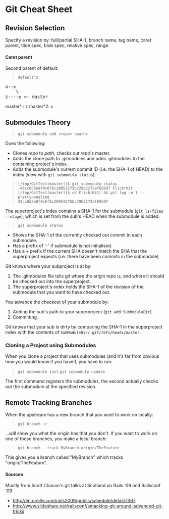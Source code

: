 Git Cheat Sheet
===============

## Revision Selection ##

Specify a revision by: full/partial SHA-1, branch name, tag name, caret parent, tilde spec, blob spec, relative spec, range.

#### Caret parent ####

Second parent of default:

> `default^2`

<pre>
o--x
    \
z----y <- master
</pre>

master^ : z
master^2: x

## Submodules Theory ##

> `git submodule add <repo> <path>`

Does the following:

* Clones _repo_ to _path_, checks out _repo_'s master.
* Adds the clone path to .gitmodules and adds .gitmodules to the containing project's index.
* Adds the submodule's current commit ID (i.e. the SHA-1 of HEAD) to the index (view with `git submodule status`).

>	`[/tmp/GitTest(master)]$ git submodule status`  
>	`-43cc0d5e8f0c6f6c20953275bc29b2272ef69b97 FlickrKit`  
>	`[/tmp/GitTest(master)]$ cd FlickrKit/ && git log -n 1 --pretty=oneline`  
>	`43cc0d5e8f0c6f6c20953275bc29b2272ef69b97`  

The superproject's index contains a SHA-1 for the submodule (`git ls-files --stage`), which is set from the sub's HEAD when the submodule is added.

>	`git submodule status`

* Shows the SHA-1 of the currently checked out commit in each submodule.
* Has a prefix of '-' if submodule is not initialised.
* Has a + prefix if the current SHA doesn't match the SHA that the superproject expects (i.e. there have been commits in the submodule)


Git knows where your subproject is at by:

1. The .gitmodules file tells git where the origin repo is, and where it should be checked out into the superproject.
2. The superproject's index holds the SHA-1 of the revision of the submodule that you want to have checked out.

You advance the checkout of your submodule by:

1. Adding the sub's path to your superproject (`git add SubModuleDir`)
2. Committing.

Git knows that your sub is dirty by comparing the SHA-1 in the superproject index with the contents of `SubModuleDir/.git/refs/heads/master`.

### Cloning a Project using Submodules ###

When you clone a project that uses submodules (and it's far from obvious how you would know if you have!), you have to run:

>	`git submodule init`
>	`git submodule update`

The first command registers the submodules, the second actually checks out the submodule at the specified revision.

## Remote Tracking Branches ##

When the upstream has a new branch that you want to work on locally:

>	`git branch -r`

...will show you what the origin has that you don't.  If you want to work on one of these branches, you make a local branch:

>	`git branch --track MyBranch origin/TheFeature`

This gives you a branch called "MyBranch" which tracks "origin/TheFeature".


#### Sources ####

Mostly from Scott Chacon's git talks at Scotland on Rails '09 and Railsconf '09:

* http://en.oreilly.com/rails2009/public/schedule/detail/7367
* http://www.slideshare.net/railsconf/smacking-git-around-advanced-git-tricks
